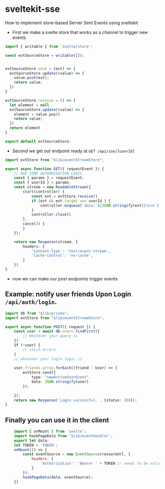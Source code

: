 # sveltekit-sse
How to implement store-based Server Sent Events using sveltekit
- First we make a svelte store that works as a channel to trigger new events
```ts
import { writable } from 'svelte/store';

const evtSourceStore = writable([]);


evtSourceStore.send = (evt) => {
  evtSourceStore.update((value) => {
    value.push(evt);
    return value;
  })
}

evtSourceStore.receive = () => {
  let element = null
  evtSourceStore.update((value) => {
    element = value.pop()
    return value;
  })
  return element
}

export default evtSourceStore;
```


- Second we get out endpoint ready at `GET /api/sse/[userId]`
```ts
import evtStore from "$lib/eventStreamStore";

export async function GET({ requestEvent }) {
    // ADD SOME AUTHORISATION LOGIC
    const { params } = requestEvent;
	const { userId } = params;
    const stream = new ReadableStream({
        start(controller) {
            const evt = evtStore.receive()
            if (evt && evt.target === userId ) {
                controller.enqueue(`data: ${JSON.stringify(evt)}\n\n`)
            }
            controller.close() 
        },
        cancel() {
        }
    });

    return new Response(stream, {
        headers: {
            'Content-Type': 'text/event-stream', 
            'Cache-Control': 'no-cache', 
        }
    })
}
```

- now we can make our post endpoints trigger events
## Example: notify user friends Upon Login `/api/auth/login`.
```ts 
import db from "$lib/prisma";
import evtStore from "$lib/eventStreamStore";

export async function POST({ request }) {
    const user = await db.users.findFirst({
        // Whatever your query is
    })
    if (!user) {
		// catch errors
	}
    // whatever your login logic is 
    
    user.friends.array.forEach((friend : User) => {
        evtStore.send({
            type: "newActiveUserEvent",
            data: JSON.stringify(user)
        });
        
    });
	return new Response(`Login successful.`, {status: 200});
}
``` 


## Finally you can use it in the client
```js
    import { onMount } from 'svelte';
    import hookPageData from '$lib/eventHandler';
    export let data;
    let TOKEN = 'TOKEN';
    onMount(() => {
        const eventSource = new EventSource(resoureUrl, {
            headers: {
                'Authorization': 'Bearer ' + TOKEN // needs to be validated on the endpoint.
            }
        });
        hookPageData(data, eventSource);
    })
``` 



